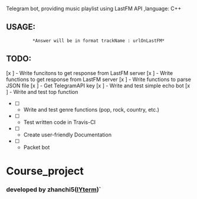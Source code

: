Telegram bot, providing music playlist using LastFM API ,language: C++
## USAGE:
  ``` To get current to 50 best tracks by LastFM send "/top" command.
            *Answer will be in format trackName : urlOnLastFM*
```
## TODO:
 [x ] - Write funcitons to get response from LastFM server
 [x ] - Write functions to get response from LastFM server
 [x ] - Write functions to parse JSON file
 [x ] - Get TelegramAPI key
 [x ] - Write and test simple echo bot
 [x ] - Write and test top function
* [ ] - Write and test genre functions (pop, rock, country, etc.)
* [ ] - Test written code in Travis-CI
* [ ] - Create user-friendly Documentation
* [ ] - Packet bot


# Course_project        
### developed by zhanchi5([IYterm](https://github.com/IYterm))`
